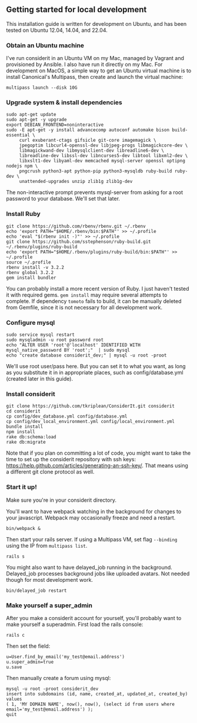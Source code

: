 Getting started for local development
-------------------------------------

This installation guide is written for development on Ubuntu, and has been tested on Ubuntu 12.04, 14.04, and 22.04.

### Obtain an Ubuntu machine

I've run considerit in an Ubuntu VM on my Mac, managed by Vagrant and provisioned by Ansible. I also have run it directly on my Mac. For development on MacOS, a simple way to get an Ubuntu virtual machine is to install Canonical's Multipass, then create and launch the virtual machine:
```
multipass launch --disk 10G
```

### Upgrade system & install dependencies

```
sudo apt-get update
sudo apt-get -y upgrade
export DEBIAN_FRONTEND=noninteractive
sudo -E apt-get -y install advancecomp autoconf automake bison build-essential \
     curl exuberant-ctags gifsicle git-core imagemagick \
     jpegoptim libcurl4-openssl-dev libjpeg-progs libmagickcore-dev \
     libmagickwand-dev libmysqlclient-dev libreadline6-dev \
     libreadline-dev libssl-dev libncurses5-dev libtool libxml2-dev \
     libxslt1-dev libyaml-dev memcached mysql-server openssl optipng nodejs npm \
     pngcrush python3-apt python-pip python3-mysqldb ruby-build ruby-dev \
     unattended-upgrades unzip zlib1g zlib1g-dev
```

The non-interactive prompt prevents mysql-server from asking for a root password to your database. We'll set that later. 

### Install Ruby
```
git clone https://github.com/rbenv/rbenv.git ~/.rbenv
echo 'export PATH="$HOME/.rbenv/bin:$PATH"' >> ~/.profile
echo 'eval "$(rbenv init -)"' >> ~/.profile
git clone https://github.com/sstephenson/ruby-build.git ~/.rbenv/plugins/ruby-build
echo 'export PATH="$HOME/.rbenv/plugins/ruby-build/bin:$PATH"' >> ~/.profile
source ~/.profile
rbenv install -v 3.2.2
rbenv global 3.2.2
gem install bundler
```

You can probably install a more recent version of Ruby. I just haven't tested it with required gems.  `gem install` may require several attempts to complete.  If dependency `tomoto` fails to build, it can be manually deleted from Gemfile, since it is not necessary for all development work.


### Configure mysql 

```
sudo service mysql restart
sudo mysqladmin -u root password root
echo "ALTER USER 'root'@'localhost' IDENTIFIED WITH mysql_native_password BY 'root';"  | sudo mysql
echo "create database considerit_dev;" | mysql -u root -proot
```

We'll use root user/pass here. But you can set it to what you want, as long as you substitute it in in appropriate places, such as config/database.yml (created later in this guide).

### Install considerit

```
git clone https://github.com/tkriplean/ConsiderIt.git considerit
cd considerit
cp config/dev_database.yml config/database.yml
cp config/dev_local_environment.yml config/local_environment.yml
bundle install
npm install
rake db:schema:load
rake db:migrate
```

Note that if you plan on committing a lot of code, you might want to take the time to set up the considerit repository with ssh keys: https://help.github.com/articles/generating-an-ssh-key/. That means using a different git clone protocol as well. 


### Start it up!

Make sure you're in your considerit directory.

You'll want to have webpack watching in the background for changes to your javascript.  Webpack may occasionally freeze and need a restart.

```
bin/webpack &
```

Then start your rails server.  If using a Multipass VM, set flag `--binding` using the IP from `multipass list`.

```
rails s
```

You might also want to have delayed_job running in the background. Delayed_job processes background jobs like uploaded avatars. Not needed though for most development work.

```
bin/delayed_job restart
```

### Make yourself a super_admin

After you make a considerit account for yourself, you'll probably want to make yourself a superadmin. First load the rails console:

```
rails c
```

Then set the field:

```
u=User.find_by_email('my_test@email.address')
u.super_admin=true
u.save
```

Then manually create a forum using mysql:

```
mysql -u root -proot considerit_dev
insert into subdomains (id, name, created_at, updated_at, created_by) values 
( 1, 'MY DOMAIN NAME', now(), now(), (select id from users where email='my_test@email.address') );
quit
```
